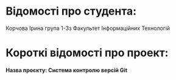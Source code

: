 # Відомості про студента:
Корчова Ірина 
група 1-3з
Факультет Інформаційних Технологій 
# Короткі відомості про проект:
#### Назва проєкту: Система контролю версій Git  